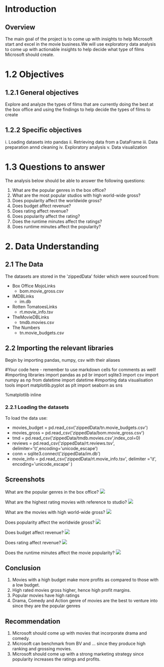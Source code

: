 
# Introduction

## Overview

The main goal of the project is to come up with insights to help Microsoft start and excel in the movie business.We will use exploratory data analysis to come up with actionable insights to help decide what type of films Microsoft should create.

# 1.2 Objectives

## 1.2.1 General objectives

Explore and analyze the types of films that are currently doing the best at the box office and using the findings to help decide the types of films to create

## 1.2.2 Specific objectives

i. Loading datasets into pandas
ii. Retrieving data from a DataFrame
iii. Data preparation annd cleaning
iv. Exploratory analysis
v. Data visualization

# 1.3 Questions to answer

The analysis below should be able to answer the following questions:

1. What are the popular genres in the box office?
2. What are the most popular studios with high world-wide gross?
3. Does popularity affect the worldwide gross?
4. Does budget affect revenue?
5. Does rating affect revenue?
6. Does popularity affect the rating?
7. Does the runtime minutes affect the ratings?
8. Does runtime minutes affect the popularity?

# 2. Data Understanding

## 2.1 The Data

The datasets are stored in the 'zippedData' folder which were sourced from:

- Box Office MojoLinks
    - bom.movie_gross.csv
- IMDBLinks
    - im.db
- Rotten TomatoesLinks
    - rt.movie_info.tsv
- TheMovieDBLinks
    - tmdb.movies.csv
- The Numbers
    - tn.movie_budgets.csv

## 2.2 Importing the relevant libraries

Begin by importing pandas, numpy, csv with their aliases

#Your code here - remember to use markdown cells for comments as well! 
#importing libraries
import pandas as pd br
import sqlite3
import csv
import numpy as np
from datetime import datetime
#importing data visualisation tools
import matplotlib.pyplot as plt 
import seaborn as sns

%matplotlib inline

### 2.2.1 Loading the datasets
To load the data use:

- movies_budget = pd.read_csv('zippedData/tn.movie_budgets.csv')
- movies_gross = pd.read_csv('zippedData/bom.movie_gross.csv')
- tmd = pd.read_csv('zippedData/tmdb.movies.csv',index_col=0)
- reviews = pd.read_csv('zippedData/rt.reviews.tsv', delimiter='\t',encoding='unicode_escape')
- conn = sqlite3.connect('zippedData/im.db')
- movie_info = pd.read_csv('zippedData/rt.movie_info.tsv', delimiter ='\t', encoding='unicode_escape' )


## Screenshots

What are the popular genres in the box office?
<img src= "Genres Vs Popularity.png">

What are the highest rating movies with reference to studio?
<img src= "Movies Vs Ratings per studio.png">

What are the movies with high world-wide gross?
<img src= "Movies Vs Worldwide gross.png">

Does popularity affect the worldwide gross?
<img src= "Popularity vs Worldwide gross.png">

Does budget affect revenue?
<img src= "Budget vs Revenue.png">

Does rating affect revenue?
<img src= "Ratings vs Revenue.png">

Does the runtime minutes affect the movie popularity?
<img src= "Popularity vs Runtime.png">




## Conclusion

1. Movies with a high budget make more profits as compared to those with a low budget.
2. High rated movies gross higher, hence high profit margins.
3. Popular movies have high ratings
4. Drama, Comedy and Action genre of movies are the best to venture into since they are the popular genres

## Recommendation

1. Microsoft should come up with movies that incorporate drama and comedy.
2. Microsoft can benchmark from BV and … since they produce high ranking and grossing movies.
3. Microsoft should come up with a strong marketing strategy since popularity increases the ratings and profits.
